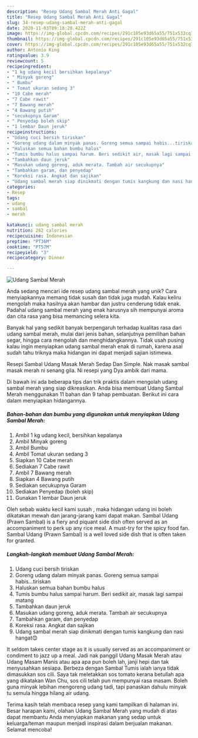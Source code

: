 ```yaml
---
description: "Resep Udang Sambal Merah Anti Gagal"
title: "Resep Udang Sambal Merah Anti Gagal"
slug: 34-resep-udang-sambal-merah-anti-gagal
date: 2020-11-03T09:18:28.422Z
image: https://img-global.cpcdn.com/recipes/291c105e93d65a55/751x532cq70/udang-sambal-merah-foto-resep-utama.jpg
thumbnail: https://img-global.cpcdn.com/recipes/291c105e93d65a55/751x532cq70/udang-sambal-merah-foto-resep-utama.jpg
cover: https://img-global.cpcdn.com/recipes/291c105e93d65a55/751x532cq70/udang-sambal-merah-foto-resep-utama.jpg
author: Antonio King
ratingvalue: 3.9
reviewcount: 5
recipeingredient:
- "1 kg udang kecil bersihkan kepalanya"
- " Minyak goreng"
- " Bumbu"
- " Tomat ukuran sedang 3"
- "10 Cabe merah"
- "7 Cabe rawit"
- "7 Bawang merah"
- "4 Bawang putih"
- "secukupnya Garam"
- " Penyedap boleh skip"
- "1 lembar Daun jeruk"
recipeinstructions:
- "Udang cuci bersih tiriskan"
- "Goreng udang dalam minyak panas. Goreng semua sampai habis...tiriskan"
- "Haluskan semua bahan bumbu halus"
- "Tumis bumbu halus sampai harum. Beri sedikit air, masak lagi sampai matang"
- "Tambahkan daun jeruk"
- "Masukan udang goreng, aduk merata. Tambah air secukupnya"
- "Tambahkan garam, dan penyedap"
- "Koreksi rasa. Angkat dan sajikan"
- "Udang sambal merah siap dinikmati dengan tumis kangkung dan nasi hangat😊"
categories:
- Resep
tags:
- udang
- sambal
- merah

katakunci: udang sambal merah 
nutrition: 262 calories
recipecuisine: Indonesian
preptime: "PT36M"
cooktime: "PT57M"
recipeyield: "3"
recipecategory: Dinner

---
```



![Udang Sambal Merah](https://img-global.cpcdn.com/recipes/291c105e93d65a55/751x532cq70/udang-sambal-merah-foto-resep-utama.jpg)

Anda sedang mencari ide resep udang sambal merah yang unik? Cara menyiapkannya memang tidak susah dan tidak juga mudah. Kalau keliru mengolah maka hasilnya akan hambar dan justru cenderung tidak enak. Padahal udang sambal merah yang enak harusnya sih mempunyai aroma dan cita rasa yang bisa memancing selera kita.

Banyak hal yang sedikit banyak berpengaruh terhadap kualitas rasa dari udang sambal merah, mulai dari jenis bahan, selanjutnya pemilihan bahan segar, hingga cara mengolah dan menghidangkannya. Tidak usah pusing kalau ingin menyiapkan udang sambal merah enak di rumah, karena asal sudah tahu triknya maka hidangan ini dapat menjadi sajian istimewa.

Resepi Sambal Udang Masak Merah Sedap Dan Simple. Nak masak sambal masak merah ni senang gila. Ni resepi yang Dya ambik dari mama.


Di bawah ini ada beberapa tips dan trik praktis dalam mengolah udang sambal merah yang siap dikreasikan. Anda bisa membuat Udang Sambal Merah menggunakan 11 bahan dan 9 tahap pembuatan. Berikut ini cara dalam menyiapkan hidangannya.

<!--inarticleads1-->

##### Bahan-bahan dan bumbu yang digunakan untuk menyiapkan Udang Sambal Merah:

1. Ambil 1 kg udang kecil, bersihkan kepalanya
1. Ambil  Minyak goreng
1. Ambil  Bumbu
1. Ambil  Tomat ukuran sedang 3
1. Siapkan 10 Cabe merah
1. Sediakan 7 Cabe rawit
1. Ambil 7 Bawang merah
1. Siapkan 4 Bawang putih
1. Sediakan secukupnya Garam
1. Sediakan  Penyedap (boleh skip)
1. Gunakan 1 lembar Daun jeruk


Oleh sebab waktu kecil kami susah , maka hidangan udang ini boleh dikatakan mewah dan jarang-jarang kami dapat makan. Sambal Udang (Prawn Sambal) is a fiery and piquant side dish often served as an accompaniment to perk up any rice meal. A must-try for the spicy food fan. Sambal Udang (Prawn Sambal) is a well loved side dish that is often taken for granted. 

<!--inarticleads2-->

##### Langkah-langkah membuat Udang Sambal Merah:

1. Udang cuci bersih tiriskan
1. Goreng udang dalam minyak panas. Goreng semua sampai habis...tiriskan
1. Haluskan semua bahan bumbu halus
1. Tumis bumbu halus sampai harum. Beri sedikit air, masak lagi sampai matang
1. Tambahkan daun jeruk
1. Masukan udang goreng, aduk merata. Tambah air secukupnya
1. Tambahkan garam, dan penyedap
1. Koreksi rasa. Angkat dan sajikan
1. Udang sambal merah siap dinikmati dengan tumis kangkung dan nasi hangat😊


It seldom takes center stage as it is usually served as an accompaniment or condiment to jazz up a meal. Jadi nak panggil Udang Masak Merah atau Udang Masam Manis atau apa apa pun boleh lah, janji hepi dan tak menyusahkan sesiapa. Berbeza dengan Sambal Tumis ialah ianya tidak dimasukkan sos cili. Saya tak meletakkan sos tomato kerana betullah apa yang dikatakan Wan Chu, sos cili telah pun mempunyai rasa masam. Boleh guna minyak lebihan mengoreng udang tadi, tapi panaskan dahulu minyak tu semula hingga hilang air udang. 

Terima kasih telah membaca resep yang kami tampilkan di halaman ini. Besar harapan kami, olahan Udang Sambal Merah yang mudah di atas dapat membantu Anda menyiapkan makanan yang sedap untuk keluarga/teman maupun menjadi inspirasi dalam berjualan makanan. Selamat mencoba!
